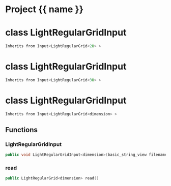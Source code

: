 <script setup>
import {useRoute} from 'vitepress'
const {path} = useRoute()
const tokens = path.split('/')
const words = tokens[2].split('-');
for (let i = 0; i < words.length; i++) {
    words[i] = words[i].charAt(0).toUpperCase() + words[i].slice(1);
    words[i] = words[i].replace('geode', 'Geode')
}
const name = words.join('-');
</script>
# Project {{ name }}

# class LightRegularGridInput


```cpp
Inherits from Input<LightRegularGrid<2U> >
```



# class LightRegularGridInput


```cpp
Inherits from Input<LightRegularGrid<3U> >
```



# class LightRegularGridInput


```cpp
Inherits from Input<LightRegularGrid<dimension> >
```



## Functions

### LightRegularGridInput

```cpp
public void LightRegularGridInput<dimension>(basic_string_view filename)
```


### read

```cpp
public LightRegularGrid<dimension> read()
```




